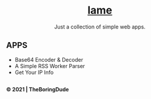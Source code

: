 <div align="center">
  <h1><a href="https://lame-app.vercel.app/" rel="noreferrer" target="_blank">lame</a></h1>
  <p>Just a collection of simple web apps.</p>
</div>

## APPS

- Base64 Encoder & Decoder
- A Simple RSS Worker Parser
- Get Your IP Info

##

#### &copy; 2021 | TheBoringDude
